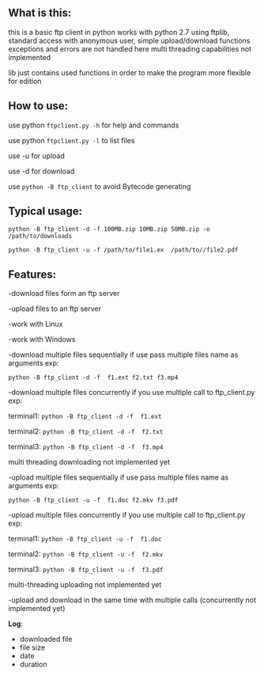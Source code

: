 ## What is this:

this is a basic ftp client in python 
works with python 2.7 
using ftplib, standard access with 
anonymous user, simple upload/download functions
exceptions and errors are not handled here
multi threading capabilities not implemented

lib just contains used functions
in order to make the program more flexible for edition
## How to use:

use python `ftpclient.py -h` for help and commands

use python `ftpclient.py -l` to list files

use -u for upload 

use -d for download

use `python -B ftp_client` to avoid Bytecode generating

## Typical usage:

`python -B ftp_client -d -f 100MB.zip 10MB.zip 50MB.zip -o /path/to/downloads`

`python -B ftp_client -u -f /path/to/file1.ex  /path/to//file2.pdf`


## Features:

-download files form an ftp server

-upload files to an ftp server

-work with Linux

-work with Windows

-download multiple files sequentially if use pass multiple files name as arguments
 exp: 
 
 `python -B ftp_client -d -f  f1.ext f2.txt f3.mp4`

-download multiple files concurrently if you use multiple call to ftp_client.py
exp: 

terminal1: `python -B ftp_client -d -f  f1.ext `

terminal2: `python -B ftp_client -d -f  f2.txt`

terminal3: `python -B ftp_client -d -f  f3.mp4`

multi threading downloading not implemented yet


-upload multiple files sequentially if use pass multiple files name as arguments
 exp: 
 
 `python -B ftp_client -u -f  f1.doc f2.mkv f3.pdf`

-upload multiple files concurrently if you use multiple call to ftp_client.py
exp: 

terminal1: `python -B ftp_client -u -f  f1.doc`

terminal2: `python -B ftp_client -u -f  f2.mkv`

terminal3: `python -B ftp_client -u -f  f3.pdf`

multi-threading uploading not implemented yet

-upload and download in the same time with multiple calls (concurrently not implemented yet)

**Log**:

* downloaded file
* file size
* date
* duration
